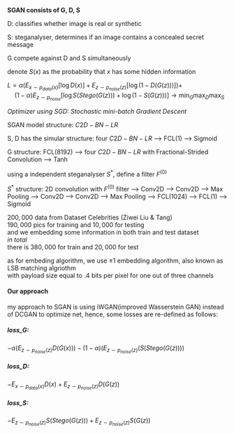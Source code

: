 **SGAN consists of G, D, S**

D: classifies whether image is real or synthetic

S: steganalyser, determines if an image contains a concealed secret message

G compete against D and S simultaneously



denote $S(x)$ as the probability that $x$ has some hidden information 

$L = \alpha(E_{x\sim p_{data}(x)}[\log D(x)]+E_{z\sim p_{noise}(z)}[\log (1-D(G(z)))])+$  
$\quad (1-\alpha)E_{z\sim p_{noise}}[\log S(Stego(G(z))) + \log(1-S(G(z)))] \longrightarrow \displaystyle{\min_G \max_D \max_S}$



*Optimizer using SGD: Stochastic mini-batch Gradient Descent*



SGAN model structure:  $C2D-BN-LR$

S, D has the simular structure: four $C2D-BN-LR$ --> FCL(1) --> Sigmoid 

G structure: FCL(8192) --> four $C2D-BN-LR$ with Fractional-Strided Convolution --> Tanh



using a independent steganalyser $S^*$, define a filter $F^{(0)}$ 

$S^*$ structure: 2D convolution with $F^{(0)}$ filter --> Conv2D --> Conv2D --> Max Pooling --> Conv2D --> Conv2D --> Max Pooling --> FCL(1024) --> FCL(1) --> Sigmoid 

$200,000$ data from Dataset Celebrities (Ziwei Liu & Tang)  
$190,000$ pics for training and $10,000$ for testing  
and we embedding some information in both train and test dataset  
*in total*  
there is $380,000$ for train and $20,000$ for test

as for embeding algorithm, we use $\pm 1$ embedding algorithm, also known as LSB matching algriothm  
with payload size equal to $.4$ bits per pixel for one out of three channels  



#### Our approach  

my approach to SGAN is using iWGAN(improved Wasserstein GAN) instead of DCGAN to optimize net, hence, some losses are re-defined as follows:  

##### loss_G: 

$-\alpha(E_{z\sim p_{noise}(z)}D(G(x))) - (1-\alpha)(E_{z\sim p_{noise}(z)}(S(Stego(G(z))))$  

##### loss_D:  

$-E_{x\sim p_{data}(x)}D(x) + E_{z\sim p_{noise}(z)}D(G(z))$   

##### loss_S:  

$-E_{z\sim p_{noise}(z)}S(Stego(G(z))) + E_{z\sim p_{noise}(z)}S(G(z))$  